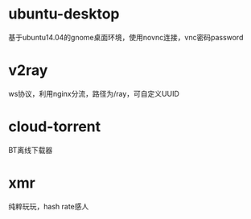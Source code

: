 # ubuntu-desktop
基于ubuntu14.04的gnome桌面环境，使用novnc连接，vnc密码password
# v2ray
ws协议，利用nginx分流，路径为/ray，可自定义UUID
# cloud-torrent
BT离线下载器
# xmr
纯粹玩玩，hash rate感人

